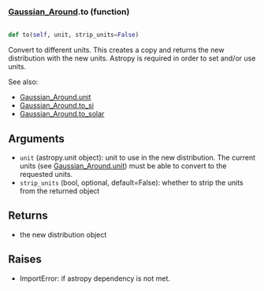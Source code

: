 ### [Gaussian_Around](Gaussian_Around.md).to (function)


```py

def to(self, unit, strip_units=False)

```



Convert to different units.  This creates a copy and returns the
new distribution with the new units.  Astropy is required in order to
set and/or use units.

See also:

* [Gaussian_Around.unit](Gaussian_Around.unit.md)
* [Gaussian_Around.to_si](Gaussian_Around.to_si.md)
* [Gaussian_Around.to_solar](Gaussian_Around.to_solar.md)

Arguments
------------
* `unit` (astropy.unit object): unit to use in the new distribution.
    The current units (see [Gaussian_Around.unit](Gaussian_Around.unit.md)) must be able to
    convert to the requested units.
* `strip_units` (bool, optional, default=False): whether to strip the
    units from the returned object

Returns
------------
* the new distribution object

Raises
-----------
* ImportError: if astropy dependency is not met.

